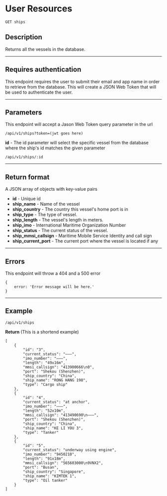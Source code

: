 # User Resources

    GET ships

## Description
Returns all the vessels in the database.

***

## Requires authentication
This endpoint requires the user to submit their email and app name in order to retrieve from the database.  This will create a JSON Web Token that will be used to authenticate the user.

***

## Parameters
This endpoint will accept a Jason Web Token query parameter in the url

    /api/v1/ships?token=(jwt goes here)
    
**id** - The id parameter will select the specific vessel from the database where the ship's id matches the given parameter

    /api/v1/ships/:id

***

## Return format

A JSON array of objects with key-value pairs

- **id**  - Unique id
- **ship_name** - Name of the vessel
- **ship_country** - The country this vessel's home port is in
- **ship_type** - The type of vessel.
- **ship_length** - The vessel's length in meters.
- **ship_imo** - International Maritime Organization Number
- **ship_status** - The current status of the vessel.
- **ship_mmsi_callsign** - Maritime Mobile Service Identity and call sign
- **ship_current_port** - The current port where the vessel is located if any

***

## Errors
This endpoint will throw a 404 and a 500 error

```
{ 
    error: 'Error message will be here.'
}
```

***

## Example

    /api/v1/ships

**Return** (This is a shortend example)

``` 
[
    {
        "id": "3",
        "current_status": "–––",
        "imo_number": "–––",
        "length": "49x16m",
        "mmsi_callsign": "413900666\n0",
        "port": "Shekou (Shenzhen)",
        "ship_country": "China",
        "ship_name": "RONG HANG 198",
        "type": "Cargo ship"
    },
    {
        "id": "4",
        "current_status": "at anchor",
        "imo_number": "–––",
        "length": "52x10m",
        "mmsi_callsign": "413490690\n–––",
        "port": "Shekou (Shenzhen)",
        "ship_country": "China",
        "ship_name": "KE LI YOU 3",
        "type": "Tanker"
    },
    {
        "id": "5",
        "current_status": "underway using engine",
        "imo_number": "9450210",
        "length": "91x18m",
        "mmsi_callsign": "565603000\n9VNX2",
        "port": "Busan",
        "ship_country": "Singapore",
        "ship_name": "KIMTEK 1",
        "type": "Oil tanker"
    }
]
```
